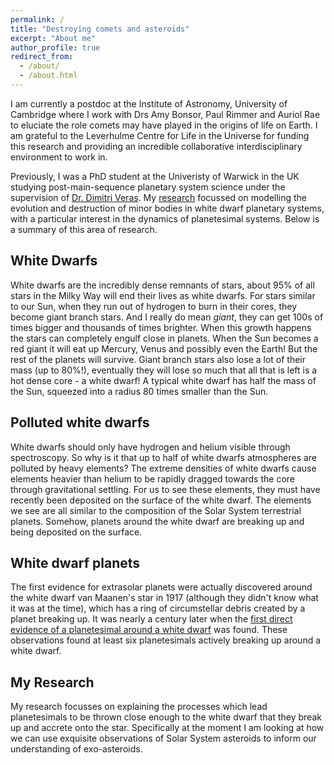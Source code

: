 ```yaml
---
permalink: /
title: "Destroying comets and asteroids"
excerpt: "About me"
author_profile: true
redirect_from: 
  - /about/
  - /about.html
---
```


I am currently a postdoc at the Institute of Astronomy, University of Cambridge where I work with Drs Amy Bonsor, Paul Rimmer and Auriol Rae to eluciate the role comets may have played in the origins of life on Earth. I am grateful to the Leverhulme Centre for Life in the Universe for funding this research and providing an incredible collaborative interdisciplinary environment to work in. 

Previously, I was a PhD student at the Univeristy of Warwick in the UK studying post-main-sequence planetary system science under the supervision of [Dr. Dimitri Veras](https://warwick.ac.uk/fac/sci/physics/research/astro/people/veras/). My [research](https://warwick.ac.uk/fac/sci/physics/research/astro/theses/catrionamcdonald.phd.pdf) focussed on modelling the evolution and destruction of minor bodies in white dwarf planetary systems, with a particular interest in the dynamics of planetesimal systems. Below is a summary of this area of research. 

White Dwarfs
------
White dwarfs are the incredibly dense remnants of stars, about 95% of all stars in the Milky Way will end their lives as white dwarfs. For stars similar to our Sun, when they run out of hydrogen to burn in their cores, they become giant branch stars. And I really do mean *giant*, they can get 100s of times bigger and thousands of times brighter. When this growth happens the stars can completely engulf close in planets. When the Sun becomes a red giant it will eat up Mercury, Venus and possibly even the Earth! But the rest of the planets will survive. Giant branch stars also lose a lot of their mass (up to 80%!), eventually they will lose so much that all that is left is a hot dense core - a white dwarf! A typical white dwarf has half the mass of the Sun, squeezed into a radius 80 times smaller than the Sun. 

Polluted white dwarfs
------
White dwarfs should only have hydrogen and helium visible through spectroscopy. So why is it that up to half of white dwarfs atmospheres are polluted by heavy elements? The extreme densities of white dwarfs cause elements heavier than helium to be rapidly dragged towards the core through gravitational settling. For us to see these elements, they must have recently been deposited on the surface of the white dwarf. The elements we see are all similar to the composition of the Solar System terrestrial planets. Somehow, planets around the white dwarf are breaking up and being deposited on the surface.  

White dwarf planets
------
The first evidence for extrasolar planets were actually discovered around the white dwarf van Maanen's star in 1917 (although they didn't know what it was at the time), which has a ring of circumstellar debris created by a planet breaking up. It was nearly a century later when the [first direct evidence of a planetesimal around a white dwarf](https://www.nature.com/articles/nature15527) was found. These observations found at least six planetesimals actively breaking up around a white dwarf. 

My Research
------
My research focusses on explaining the processes which lead planetesimals to be thrown close enough to the white dwarf that they break up and accrete onto the star. Specifically at the moment I am looking at how we can use exquisite observations of Solar System asteroids to inform our understanding of exo-asteroids. 


